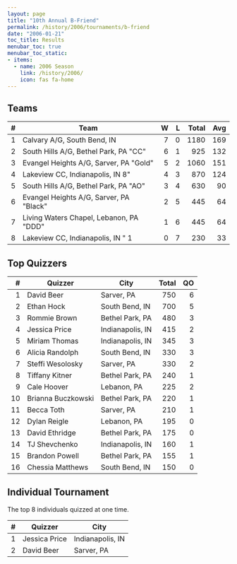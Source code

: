 ```yaml
---
layout: page
title: "10th Annual B-Friend"
permalink: /history/2006/tournaments/b-friend
date: "2006-01-21"
toc_title: Results
menubar_toc: true
menubar_toc_static:
- items:
  - name: 2006 Season
    link: /history/2006/
    icon: fas fa-home
---
```


## Teams

|    # | Team                                    |    W |    L | Total |  Avg |
| ---: | --------------------------------------- | ---: | ---: | ----: | ---: |
|    1 | Calvary A/G, South Bend, IN             |    7 |    0 |  1180 |  169 |
|    2 | South Hills A/G, Bethel Park, PA "CC"   |    6 |    1 |   925 |  132 |
|    3 | Evangel Heights A/G, Sarver, PA "Gold"  |    5 |    2 |  1060 |  151 |
|    4 | Lakeview CC, Indianapolis, IN 8"        |    4 |    3 |   870 |  124 |
|    5 | South Hills A/G, Bethel Park, PA "AO"   |    3 |    4 |   630 |   90 |
|    6 | Evangel Heights A/G, Sarver, PA "Black" |    2 |    5 |   445 |   64 |
|    7 | Living Waters Chapel, Lebanon, PA "DDD" |    1 |    6 |   445 |   64 |
|    8 | Lakeview CC, Indianapolis, IN " 1       |    0 |    7 |   230 |   33 |

## Top Quizzers

|    # | Quizzer            | City             | Total |   QO |
| ---: | ------------------ | ---------------- | ----: | ---: |
|    1 | David Beer         | Sarver, PA       |   750 |    6 |
|    2 | Ethan Hock         | South Bend, IN   |   700 |    5 |
|    3 | Rommie Brown       | Bethel Park, PA  |   480 |    3 |
|    4 | Jessica Price      | Indianapolis, IN |   415 |    2 |
|    5 | Miriam Thomas      | Indianapolis, IN |   345 |    3 |
|    6 | Alicia Randolph    | South Bend, IN   |   330 |    3 |
|    7 | Steffi Wesolosky   | Sarver, PA       |   330 |    2 |
|    8 | Tiffany Kitner     | Bethel Park, PA  |   240 |    1 |
|    9 | Cale Hoover        | Lebanon, PA      |   225 |    2 |
|   10 | Brianna Buczkowski | Bethel Park, PA  |   220 |    1 |
|   11 | Becca Toth         | Sarver, PA       |   210 |    1 |
|   12 | Dylan Reigle       | Lebanon, PA      |   195 |    0 |
|   13 | David Ethridge     | Bethel Park, PA  |   175 |    0 |
|   14 | TJ Shevchenko      | Indianapolis, IN |   160 |    1 |
|   15 | Brandon Powell     | Bethel Park, PA  |   155 |    1 |
|   16 | Chessia Matthews   | South Bend, IN   |   150 |    0 |

## Individual Tournament

The top 8 individuals quizzed at one time.

|    # | Quizzer       | City             |
| ---: | ------------- | ---------------- |
|    1 | Jessica Price | Indianapolis, IN |
|    2 | David Beer    | Sarver, PA       |
